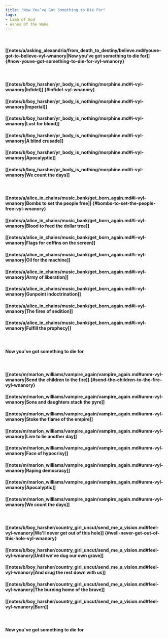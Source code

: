 ```yaml
---
title: "Now You’ve Got Something to Die For"
tags:
- Lamb of God
- Ashes Of The Wake
---
```

&nbsp;
#### [[notes/a/asking_alexandria/from_death_to_destiny/believe.md#youve-got-to-believe-vyl-wnanory|Now you've got something to die for]] {#now-youve-got-something-to-die-for-vyl-wnanory}
&nbsp;
#### [[notes/b/boy_harsher/yr_body_is_nothing/morphine.md#i-vyl-wnanory|Infidel]] {#infidel-vyl-wnanory}
#### [[notes/b/boy_harsher/yr_body_is_nothing/morphine.md#i-vyl-wnanory|Imperial]]
#### [[notes/b/boy_harsher/yr_body_is_nothing/morphine.md#i-vyl-wnanory|Lust for blood]]
#### [[notes/b/boy_harsher/yr_body_is_nothing/morphine.md#i-vyl-wnanory|A blind crusade]]
#### [[notes/b/boy_harsher/yr_body_is_nothing/morphine.md#i-vyl-wnanory|Apocalyptic]]
#### [[notes/b/boy_harsher/yr_body_is_nothing/morphine.md#i-vyl-wnanory|We count the days]]
&nbsp;
#### [[notes/a/alice_in_chains/music_bank/get_born_again.md#i-vyl-wnanory|Bombs to set the people free]] {#bombs-to-set-the-people-free-vyl-wnanory}
#### [[notes/a/alice_in_chains/music_bank/get_born_again.md#i-vyl-wnanory|Blood to feed the dollar tree]]
#### [[notes/a/alice_in_chains/music_bank/get_born_again.md#i-vyl-wnanory|Flags for coffins on the screen]]
#### [[notes/a/alice_in_chains/music_bank/get_born_again.md#i-vyl-wnanory|Oil for the machine]]
#### [[notes/a/alice_in_chains/music_bank/get_born_again.md#i-vyl-wnanory|Army of liberation]]
#### [[notes/a/alice_in_chains/music_bank/get_born_again.md#i-vyl-wnanory|Gunpoint indoctrination]]
#### [[notes/a/alice_in_chains/music_bank/get_born_again.md#i-vyl-wnanory|The fires of sedition]]
#### [[notes/a/alice_in_chains/music_bank/get_born_again.md#i-vyl-wnanory|Fulfill the prophecy]]
&nbsp;
#### Now you've got something to die for
&nbsp;
#### [[notes/m/marlon_williams/vampire_again/vampire_again.md#umm-vyl-wnanory|Send the children to the fire]] {#send-the-children-to-the-fire-vyl-wnanory}
#### [[notes/m/marlon_williams/vampire_again/vampire_again.md#umm-vyl-wnanory|Sons and daughters stack the pyre]]
#### [[notes/m/marlon_williams/vampire_again/vampire_again.md#umm-vyl-wnanory|Stoke the flame of the empire]]
#### [[notes/m/marlon_williams/vampire_again/vampire_again.md#umm-vyl-wnanory|Live to lie another day]]
#### [[notes/m/marlon_williams/vampire_again/vampire_again.md#umm-vyl-wnanory|Face of hypocrisy]]
#### [[notes/m/marlon_williams/vampire_again/vampire_again.md#umm-vyl-wnanory|Raping democracy]]
#### [[notes/m/marlon_williams/vampire_again/vampire_again.md#umm-vyl-wnanory|Apocalyptic]]
#### [[notes/m/marlon_williams/vampire_again/vampire_again.md#umm-vyl-wnanory|We count the days]]
&nbsp;
#### [[notes/b/boy_harsher/country_girl_uncut/send_me_a_vision.md#feel-vyl-wnanory|We'll never get out of this hole]] {#well-never-get-out-of-this-hole-vyl-wnanory}
#### [[notes/b/boy_harsher/country_girl_uncut/send_me_a_vision.md#feel-vyl-wnanory|Until we've dug our own grave]]
#### [[notes/b/boy_harsher/country_girl_uncut/send_me_a_vision.md#feel-vyl-wnanory|And drug the rest down with us]]
#### [[notes/b/boy_harsher/country_girl_uncut/send_me_a_vision.md#feel-vyl-wnanory|The burning home of the brave]]
#### [[notes/b/boy_harsher/country_girl_uncut/send_me_a_vision.md#feel-vyl-wnanory|Burn]]
&nbsp;
#### Now you've got something to die for
